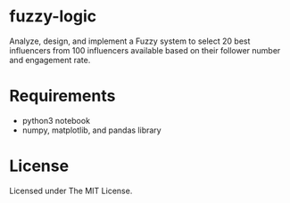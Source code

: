 # fuzzy-logic

Analyze, design, and implement a Fuzzy system to select 20 best influencers from 100 influencers available based on their follower number and engagement rate.

# Requirements

- python3 notebook
- numpy, matplotlib, and pandas library

# License

Licensed under The MIT License.
